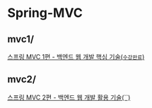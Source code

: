 # Spring-MVC

## mvc1/
[스프링 MVC 1편 - 백엔드 웹 개발 핵심 기술(`수강완료`)](https://www.inflearn.com/course/%EC%8A%A4%ED%94%84%EB%A7%81-mvc-1/dashboard)

## mvc2/
[스프링 MVC 2편 - 백엔드 웹 개발 활용 기술(``)](https://www.inflearn.com/course/%EC%8A%A4%ED%94%84%EB%A7%81-mvc-2/dashboard)
